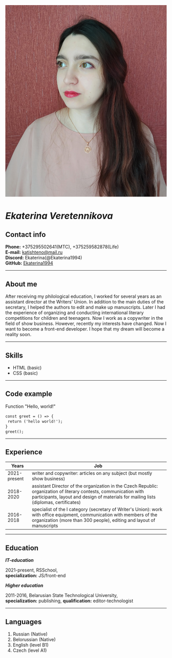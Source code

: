 ![myPhoto](assets/img/myPhoto.jpg 'My photo')

# _Ekaterina Veretennikova_

## Contact info

**Phone:** +375295502641(MTC), +375259582878(Life)  
**E-mail:** katishteno@mail.ru  
**Discord:** Ekaterina(@Ekaterina1994)  
**GitHub:** [Ekaterina1994](https://github.com/Ekaterina1994)

---

## About me

After receiving my philological education, I worked for several years as an assistant director at the Writers' Union. In addition to the main duties of the secretary, I helped the authors to edit and make up manuscripts.
Later I had the experience of organizing and conducting international literary competitions for children and teenagers.
Now I work as a copywriter in the field of show business. However, recently my interests have changed. Now I want to become a front-end developer. I hope that my dream will become a reality soon.

---

## Skills

-   HTML (basic)
-   CSS (basic)

---

## Code example

Function "Hello, world!"

```
const greet = () => {
 return ('hello world!');
}
greet();
```

---

## Experience

| **Years**    | **Job**                                                                                                                                                                                                     |
| ------------ | ----------------------------------------------------------------------------------------------------------------------------------------------------------------------------------------------------------- |
| 2021-present | writer and copywriter: articles on any subject (but mostly show business)                                                                                                                                   |
| 2018-2020    | assistant Director of the organization in the Czech Republic: organization of literary contests, communication with participants, layout and design of materials for mailing lists (diplomas, certificates) |
| 2016-2018    | specialist of the I category (secretary of Writer's Union): work with office equipment, communication with members of the organization (more than 300 people), editing and layout of manuscripts            |

---

## Education

**_IT-education_**

2021-present, RSSchool,  
**specialization:** JS/front-end

**_Higher education_**

2011-2016, Belarusian State Technological University,  
**specialization:** publishing, **qualification:** editor-technologist

---

## Languages

1. Russian (Native)
2. Belorussian (Native)
3. English (level B1)
4. Czech (level A1)
